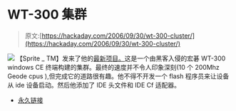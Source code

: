 # WT-300 集群

> 原文:[https://hackaday.com/2006/09/30/wt-300-cluster/](https://hackaday.com/2006/09/30/wt-300-cluster/)

![](../Images/40d87e7f98af5d926446ea8cd7025776.png)
【Sprite _ TM】发来了他的[最新项目。](http://www.spritesmods.com/?art=wtcluster)这是一个由黑客入侵的宏碁 WT-300 windows CE 终端构建的集群。最终的速度并不令人印象深刻(10 个 200Mhz Geode cpus ),但完成它的道路很有趣。他不得不开发一个 flash 程序员来让设备从 ide 设备启动。然后他添加了 IDE 头文件和 IDE Cf 适配器。

*   [永久链接](http://www.spritesmods.com/?art=wtcluster)
